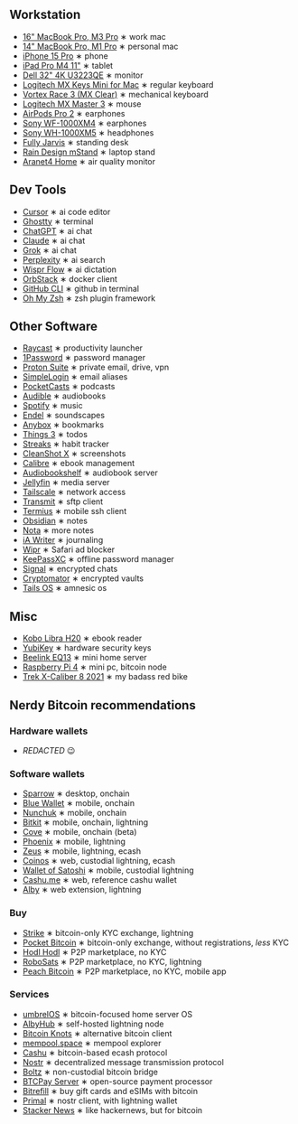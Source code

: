 ## Workstation

- [16" MacBook Pro, M3 Pro](https://support.apple.com/en-us/117737) ∗ work mac
- [14" MacBook Pro, M1 Pro](https://support.apple.com/kb/SP854) ∗ personal mac
- [iPhone 15 Pro](https://www.apple.com/shop/buy-iphone/iphone-15-pro) ∗ phone
- [iPad Pro M4 11"](https://www.apple.com/ipad-pro/) ∗ tablet
- [Dell 32" 4K U3223QE](https://www.dell.com/en-us/shop/dell-ultrasharp-32-4k-usb-c-hub-monitor-u3223qe/apd/210-bdph/monitors-monitor-accessories) ∗ monitor
- [Logitech MX Keys Mini for Mac](https://www.logitech.com/en-eu/products/keyboards/mx-keys-mini-for-mac.html) ∗ regular keyboard
- [Vortex Race 3 (MX Clear)](https://vortexgear.store/products/race-3-micro-usb) ∗ mechanical keyboard
- [Logitech MX Master 3](https://www.logitech.com/en-eu/products/mice/mx-master-3.html) ∗ mouse
- [AirPods Pro 2](https://www.apple.com/airpods-pro/) ∗ earphones
- [Sony WF-1000XM4](https://www.sony.com/lr/headphones/products/wf-1000xm4) ∗ earphones
- [Sony WH-1000XM5](https://electronics.sony.com/audio/headphones/headband/p/wh1000xm5-b) ∗ headphones
- [Fully Jarvis](https://ukstore.hermanmiller.com/collections/jarvis-standing-desk/) ∗ standing desk
- [Rain Design mStand](https://www.raindesigninc.com/mstand.html) ∗ laptop stand
- [Aranet4 Home](https://aranet.com/en/home/products/aranet4-home) ∗ air quality monitor

## Dev Tools

- [Cursor](https://www.cursor.com/) ∗ ai code editor
- [Ghostty](https://ghostty.org/) ∗ terminal
- [ChatGPT](https://chat.openai.com/) ∗ ai chat
- [Claude](https://claude.ai/) ∗ ai chat
- [Grok](https://grok.com/) ∗ ai chat
- [Perplexity](https://www.perplexity.ai/) ∗ ai search
- [Wispr Flow](https://wisprflow.ai/) ∗ ai dictation
- [OrbStack](https://orbstack.dev/) ∗ docker client
- [GitHub CLI](https://cli.github.com/) ∗ github in terminal
- [Oh My Zsh](https://ohmyz.sh/) ∗ zsh plugin framework

## Other Software

- [Raycast](https://www.raycast.com/) ∗ productivity launcher
- [1Password](https://1password.com/) ∗ password manager
- [Proton Suite](https://proton.me) ∗ private email, drive, vpn
- [SimpleLogin](https://simplelogin.io/) ∗ email aliases
- [PocketCasts](https://pocketcasts.com/) ∗ podcasts
- [Audible](https://www.audible.com/) ∗ audiobooks
- [Spotify](https://open.spotify.com/) ∗ music
- [Endel](https://endel.io/) ∗ soundscapes
- [Anybox](https://anybox.app/) ∗ bookmarks
- [Things 3](https://culturedcode.com/things/) ∗ todos
- [Streaks](https://streaksapp.com/) ∗ habit tracker
- [CleanShot X](https://cleanshot.com/) ∗ screenshots
- [Calibre](https://calibre-ebook.com/) ∗ ebook management
- [Audiobookshelf](https://www.audiobookshelf.org/) ∗ audiobook server
- [Jellyfin](https://jellyfin.org/) ∗ media server
- [Tailscale](https://tailscale.com/) ∗ network access
- [Transmit](https://www.panic.com/transmit/) ∗ sftp client
- [Termius](https://termius.com/) ∗ mobile ssh client
- [Obsidian](https://obsidian.md/) ∗ notes
- [Nota](https://nota.md/) ∗ more notes
- [iA Writer](https://ia.net/writer) ∗ journaling
- [Wipr](https://apps.apple.com/us/app/wipr/id1030595027) ∗ Safari ad blocker
- [KeePassXC](https://keepassxc.org/) ∗ offline password manager
- [Signal](https://signal.org/) ∗ encrypted chats
- [Cryptomator](https://cryptomator.org/) ∗ encrypted vaults
- [Tails OS](https://tails.net/) ∗ amnesic os

## Misc

- [Kobo Libra H20](https://gl.kobobooks.com/products/kobo-libra-h2o) ∗ ebook reader
- [YubiKey](https://www.yubico.com/products/) ∗ hardware security keys
- [Beelink EQ13](https://www.bee-link.com/products/beelink-eq13-n100-1) ∗ mini home server
- [Raspberry Pi 4](https://www.raspberrypi.com/products/raspberry-pi-4-model-b/) ∗ mini pc, bitcoin node
- [Trek X-Caliber 8 2021](https://www.trekbikes.com/us/en_US/bikes/mountain-bikes/cross-country-mountain-bikes/x-caliber/x-caliber-8/p/33193/) ∗ my badass red bike

## Nerdy Bitcoin recommendations

### Hardware wallets

- _REDACTED_ 😉

### Software wallets

- [Sparrow](https://sparrowwallet.com/) ∗ desktop, onchain
- [Blue Wallet](https://bluewallet.io/) ∗ mobile, onchain
- [Nunchuk](https://nunchuk.io/) ∗ mobile, onchain
- [Bitkit](https://bitkit.to/) ∗ mobile, onchain, lightning
- [Cove](https://covebitcoinwallet.com/) ∗ mobile, onchain (beta)
- [Phoenix](https://phoenix.acinq.co/) ∗ mobile, lightning
- [Zeus](https://zeusln.com/) ∗ mobile, lightning, ecash
- [Coinos](https://coinos.io/) ∗ web, custodial lightning, ecash
- [Wallet of Satoshi](https://www.walletofsatoshi.com/) ∗ mobile, custodial lightning
- [Cashu.me](https://cashu.me/) ∗ web, reference cashu wallet
- [Alby](https://getalby.com/) ∗ web extension, lightning

### Buy

- [Strike](https://strike.me/) ∗ bitcoin-only KYC exchange, lightning
- [Pocket Bitcoin](https://pocketbitcoin.com/en?accept) ∗ bitcoin-only exchange, without registrations, _less_ KYC
- [Hodl Hodl](https://hodlhodl.com/) ∗ P2P marketplace, no KYC
- [RoboSats](https://learn.robosats.org/) ∗ P2P marketplace, no KYC, lightning
- [Peach Bitcoin](https://peachbitcoin.com/) ∗ P2P marketplace, no KYC, mobile app

### Services

- [umbrelOS](https://umbrel.com/umbrelos) ∗ bitcoin-focused home server OS
- [AlbyHub](https://albyhub.com/) ∗ self-hosted lightning node
- [Bitcoin Knots](https://bitcoinknots.org/) ∗ alternative bitcoin client
- [mempool.space](https://mempool.space/) ∗ mempool explorer
- [Cashu](https://cashu.space/) ∗ bitcoin-based ecash protocol
- [Nostr](https://nostr.com/) ∗ decentralized message transmission protocol
- [Boltz](https://boltz.exchange/) ∗ non-custodial bitcoin bridge
- [BTCPay Server](https://btcpayserver.org/) ∗ open-source payment processor
- [Bitrefill](https://bitrefill.com/) ∗ buy gift cards and eSIMs with bitcoin
- [Primal](https://primal.net/) ∗ nostr client, with lightning wallet
- [Stacker News](https://stacker.news/) ∗ like hackernews, but for bitcoin
